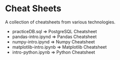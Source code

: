 # Cheat Sheets
A collection of cheatsheets from various technologies.
- practiceDB.sql => PostgreSQL Cheatsheet
- pandas-intro.ipynd => Pandas Cheatsheet
- numpy-intro.ipynd => Numpy Cheatsheet
- matplotlib-intro.ipynb => Matplotlib Cheatsheet
- intro-python.ipynb => Python Cheatsheet
